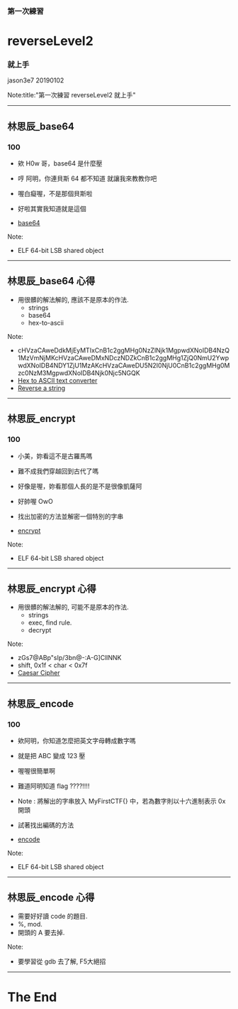 ### 第一次練習
# reverseLevel2
### 就上手

jason3e7 20190102

Note:title:"第一次練習 reverseLevel2 就上手"

---

## 林思辰_base64
### 100

* 欸 H0w 哥，base64 是什麼壓
* 哼 阿明，你連貝斯 64 都不知道 就讓我來教教你吧
* 喔白癡喔，不是那個貝斯啦
* 好啦其實我知道就是這個

* [base64](reverseLevel2/file/base64)

Note:
* ELF 64-bit LSB shared object

---

## 林思辰_base64 心得
* 用很髒的解法解的, 應該不是原本的作法.
  * strings
  * base64
  * hex-to-ascii

Note:
* cHVzaCAweDdkMjEyMTIxCnB1c2ggMHg0NzZlNjk1MgpwdXNoIDB4NzQ1MzVmNjMKcHVzaCAweDMxNDczNDZkCnB1c2ggMHg1ZjQ0NmU2YwpwdXNoIDB4NDY1ZjU1MzAKcHVzaCAweDU5N2I0NjU0CnB1c2ggMHg0Mzc0NzM3MgpwdXNoIDB4Njk0Njc5NGQK
* [Hex to ASCII text converter](https://www.rapidtables.com/convert/number/hex-to-ascii.html)
* [Reverse a string](http://string-functions.com/reverse.aspx)

---

## 林思辰_encrypt
### 100

* 小美，妳看這不是古羅馬嗎
* 難不成我們穿越回到古代了嗎
* 好像是喔，妳看那個人長的是不是很像凱薩阿
* 好帥喔 OwO

* 找出加密的方法並解密一個特別的字串

* [encrypt](reverseLevel2/file/encrypt)

Note:
* ELF 64-bit LSB shared object

---

## 林思辰_encrypt 心得
* 用很髒的解法解的, 可能不是原本的作法.
  * strings
  * exec, find rule.
  * decrypt

Note:
* zGs7@ABp"sIp/3bn@-:A-G]CllNNK
* shift, 0x1f < char < 0x7f
* [Caesar Cipher](https://www.dcode.fr/caesar-cipher)

---

## 林思辰_encode
### 100

* 欸阿明，你知道怎麼把英文字母轉成數字嗎
* 就是把 ABC 變成 123 壓
* 喔喔很簡單啊
* 難道阿明知道 flag ????!!!!
* Note : 將解出的字串放入 MyFirstCTF{} 中，若為數字則以十六進制表示 0x 開頭

* 試著找出編碼的方法

* [encode](reverseLevel2/file/encode)

Note:
* ELF 64-bit LSB shared object

---

## 林思辰_encode 心得
* 需要好好讀 code 的題目.
* %, mod.
* 開頭的 A 要去掉.

Note:
* 要學習從 gdb 去了解, F5大絕招

---

# The End